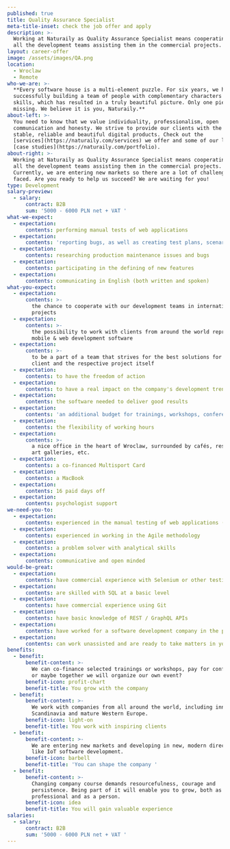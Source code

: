 ```yaml
---
published: true
title: Quality Assurance Specialist
meta-title-inset: check the job offer and apply
description: >-
  Working at Naturaily as Quality Assurance Specialist means cooperating with
  all the development teams assisting them in the commercial projects.
layout: career-offer
image: /assets/images/QA.png
location:
  - Wroclaw
  - Remote
who-we-are: >-
  **Every software house is a multi-element puzzle. For six years, we have been
  successfully building a team of people with complementary characters and
  skills, which has resulted in a truly beautiful picture. Only one piece is
  missing. We believe it is you, Naturaily.**
about-left: >-
  You need to know that we value individuality, professionalism, open
  communication and honesty. We strive to provide our clients with the best,
  stable, reliable and beautiful digital products. Check out the
  [services](https://naturaily.com/services) we offer and some of our latest
  [case studies](https://naturaily.com/portfolio).
about-right: >-
  Working at Naturaily as Quality Assurance Specialist means cooperating with
  all the development teams assisting them in the commercial projects.
  Currently, we are entering new markets so there are a lot of challenges to be
  faced. Are you ready to help us succeed? We are waiting for you!
type: Development
salary-preview:
  - salary:
      contract: B2B
      sum: '5000 - 6000 PLN net + VAT '
what-we-expect:
  - expectation:
      contents: performing manual tests of web applications
  - expectation:
      contents: 'reporting bugs, as well as creating test plans, scenarios and test cases'
  - expectation:
      contents: researching production maintenance issues and bugs
  - expectation:
      contents: participating in the defining of new features
  - expectation:
      contents: communicating in English (both written and spoken)
what-you-expect:
  - expectation:
      contents: >-
        the chance to cooperate with our development teams in international
        projects
  - expectation:
      contents: >-
        the possibility to work with clients from around the world representing
        mobile & web development software
  - expectation:
      contents: >-
        to be a part of a team that strives for the best solutions for each
        client and the respective project itself
  - expectation:
      contents: to have the freedom of action
  - expectation:
      contents: to have a real impact on the company's development trends
  - expectation:
      contents: the software needed to deliver good results
  - expectation:
      contents: 'an additional budget for trainings, workshops, conferences, etc.'
  - expectation:
      contents: the flexibility of working hours
  - expectation:
      contents: >-
        a nice office in the heart of Wroclaw, surrounded by cafés, restaurants,
        art galleries, etc.
  - expectation:
      contents: a co-financed Multisport Card
  - expectation:
      contents: a MacBook
  - expectation:
      contents: 16 paid days off
  - expectation:
      contents: psychologist support
we-need-you-to:
  - expectation:
      contents: experienced in the manual testing of web applications (min. 6 months)
  - expectation:
      contents: experienced in working in the Agile methodology
  - expectation:
      contents: a problem solver with analytical skills
  - expectation:
      contents: communicative and open minded
would-be-great:
  - expectation:
      contents: have commercial experience with Selenium or other testing frameworks
  - expectation:
      contents: are skilled with SQL at a basic level
  - expectation:
      contents: have commercial experience using Git
  - expectation:
      contents: have basic knowledge of REST / GraphQL APIs
  - expectation:
      contents: have worked for a software development company in the past
  - expectation:
      contents: can work unassisted and are ready to take matters in your hands
benefits:
  - benefit:
      benefit-content: >-
        We can co-finance selected trainings or workshops, pay for conferences,
        or maybe together we will organize our own event?
      benefit-icon: profit-chart
      benefit-title: You grow with the company
  - benefit:
      benefit-content: >-
        We work with companies from all around the world, including innovative
        Scandinavia and mature Western Europe.
      benefit-icon: light-on
      benefit-title: You work with inspiring clients
  - benefit:
      benefit-content: >-
        We are entering new markets and developing in new, modern directions,
        like IoT software development.
      benefit-icon: barbell
      benefit-title: 'You can shape the company '
  - benefit:
      benefit-content: >-
        Changing company course demands resourcefulness, courage and
        persistence. Being part of it will enable you to grow, both as a
        professional and as a person.
      benefit-icon: idea
      benefit-title: You will gain valuable experience
salaries:
  - salary:
      contract: B2B
      sum: '5000 - 6000 PLN net + VAT '
---
```


